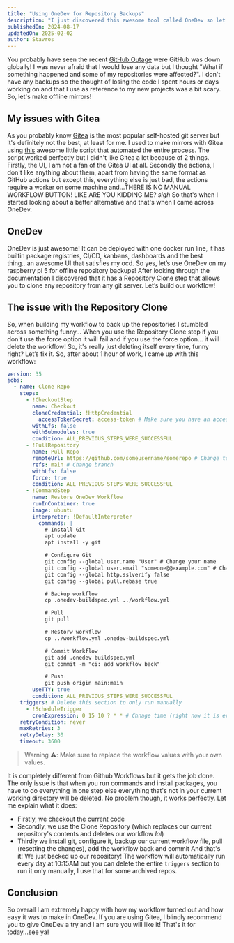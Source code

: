 ```yaml
---
title: "Using OneDev for Repository Backups"
description: "I just discovered this awesome tool called OneDev so let's use it for local repository backups!"
publishedOn: 2024-08-17
updatedOn: 2025-02-02
author: Stavros
---
```


You probably have seen the recent [GitHub Outage](https://www.theverge.com/2024/8/14/24220685/github-down-website-pull-request) were GitHub was down globally! I was never afraid that I would
lose any data but I thought "What if something happened and some of my repositories were affected?".
I don't have any backups so the thought of losing the code I spent hours or days working on and that I use
as reference to my new projects was a bit scary. So, let's make offline mirrors!

## My issues with Gitea

As you probably know [Gitea](https://gitea.com) is the most popular self-hosted git server but it's definitely not
the best, at least for me. I used to make mirrors with Gitea using [this](https://github.com/varunsridharan/github-gitea-mirror) awesome little script that automated the entire process. The script worked perfectly but I
didn't like Gitea a lot because of 2 things. Firstly, the UI, I am not a fan of the Gitea UI at all. Secondly the actions, I don't like anything about them, apart from having the same format as GitHub actions but except this, everything else is just bad, the actions require a worker on some machine and...THERE IS NO MANUAL WORKFLOW BUTTON! LIKE ARE YOU KIDDING ME? _sigh_ So that's when I started looking about a better alternative and that's when I came across OneDev.

## OneDev

OneDev is just awesome! It can be deployed with one docker run line, it has builtin package registries, CI/CD, kanbans, dashboards and the best thing...an awesome UI that satisfies my ocd. So yes, let’s use OneDev on my raspberry pi 5 for offline repository backups! After looking through the documentation I discovered that it has a Repository Clone step that allows you to clone any repository from any git server. Let’s build our workflow!

## The issue with the Repository Clone

So, when building my workflow to back up the repositories I stumbled across something funny... When you use the Repository Clone step if you don't use the force option it will fail and if you use the force option... it will delete the workflow! So, it's really just deleting itself every time, funny right? Let’s fix it. So, after about 1 hour of work, I came up with this workflow:

```yaml
version: 35
jobs:
  - name: Clone Repo
    steps:
      - !CheckoutStep
        name: Checkout
        cloneCredential: !HttpCredential
          accessTokenSecret: access-token # Make sure you have an access token configured
        withLfs: false
        withSubmodules: true
        condition: ALL_PREVIOUS_STEPS_WERE_SUCCESSFUL
      - !PullRepository
        name: Pull Repo
        remoteUrl: https://github.com/someusername/somerepo # Change to source repo url
        refs: main # Change branch
        withLfs: false
        force: true
        condition: ALL_PREVIOUS_STEPS_WERE_SUCCESSFUL
      - !CommandStep
        name: Restore OneDev Workflow
        runInContainer: true
        image: ubuntu
        interpreter: !DefaultInterpreter
          commands: |
            # Install Git
            apt update
            apt install -y git

            # Configure Git
            git config --global user.name "User" # Change your name
            git config --global user.email "someone@@example.com" # Change your email, make sure to use @@
            git config --global http.sslverify false
            git config --global pull.rebase true

            # Backup workflow
            cp .onedev-buildspec.yml ../workflow.yml

            # Pull
            git pull

            # Restorw workflow
            cp ../workflow.yml .onedev-buildspec.yml

            # Commit Workflow
            git add .onedev-buildspec.yml
            git commit -m "ci: add workflow back"

            # Push
            git push origin main:main
        useTTY: true
        condition: ALL_PREVIOUS_STEPS_WERE_SUCCESSFUL
    triggers: # Delete this section to only run manually
      - !ScheduleTrigger
        cronExpression: 0 15 10 ? * * # Chnage time (right now it is every day at 10:15AM)
    retryCondition: never
    maxRetries: 3
    retryDelay: 30
    timeout: 3600
```

> Warning ⚠️: Make sure to replace the workflow values with your own values.

It is completely different from Github Workflows but it gets the job done. The only issue is that when you run commands and install packages, you have to do everything in one step else everything that's not in your current working directory will be deleted. No problem though, it works perfectly. Let me explain what it does:

- Firstly, we checkout the current code
- Secondly, we use the Clone Repository (which replaces our current repository's contents and deletes our workflow _lol_)
- Thirdly we install git, configure it, backup our current workflow file, pull (resetting the changes), add the workflow back and commit
  And that's it! We just backed up our repository! The workflow will automatically run every day at 10:15AM but you can delete the entire `triggers` section to run it only manually, I use that for some archived repos.

## Conclusion

So overall I am extremely happy with how my workflow turned out and how easy it was to make in OneDev. If you are using Gitea, I blindly recommend you to give OneDev a try and I am sure you will like it! That's it for today...see ya!
